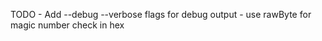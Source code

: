 TODO - Add --debug --verbose flags for debug output
     - use rawByte for magic number check in hex

